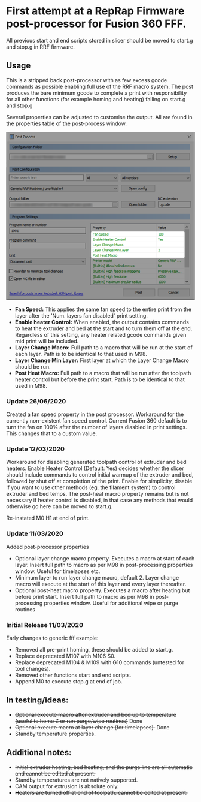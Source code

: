 # First attempt at a RepRap Firmware post-processor for Fusion 360 FFF.

All previous start and end scripts stored in slicer should be moved to start.g and stop.g in RRF firmware.

## Usage

This is a stripped back post-processor with as few excess gcode commands as possible enabling full use of the RRF macro system. The post produces the bare minimum gcode to complete a print with responsibility for all other functions (for example homing and heating) falling on start.g and stop.g

Several properties can be adjusted to customise the output. All are found in the properties table of the post-process window.

![Post Process Window](./PostProcessWindow.png "Post Process Window")

- **Fan Speed:** This applies the same fan speed to the entire print from the layer after the 'Num. layers fan disabled' print setting.
- **Enable heater Control:** When enabled, the output contains commands to heat the extruder and bed at the start and to turn them off at the end. Regardless of this setting, any heater related gcode commands given mid print will be included.
- **Layer Change Macro:** Full path to a macro that will be run at the start of each layer. Path is to be identical to that used in M98.
- **Layer Change Min Layer:** First layer at which the Layer Change Macro should be run.
- **Post Heat Macro:** Full path to a macro that will be run after the toolpath heater control but before the print start. Path is to be identical to that used in M98.

### Update 26/06/2020

Created a fan speed property in the post processor. Workaround for the currently non-existent fan speed control. Current Fusion 360 default is to turn the fan on 100% after the number of layers diasbled in print settings. This changes that to a custom value.

### Update 12/03/2020

Workaround for disabling generated toolpath control of extruder and bed heaters. Enable Heater Control (Default: Yes) decides whether the slicer should include commands to control initial warmup of the extruder and bed, followed by shut off at completion of the print. Enable for simplicity, disable if you want to use other methods (eg. the filament system) to control extruder and bed temps. The post-heat macro property remains but is not necessary if heater control is disabled, in that case any methods that would otherwise go here can be moved to start.g.

Re-instated M0 H1 at end of print.

### Update 11/03/2020

Added post-processor properties
- Optional layer change macro property. Executes a macro at start of each layer. Insert full path to macro as per M98 in post-processing properties window. Useful for timelapses etc.
- Minimum layer to run layer change macro, default 2. Layer change macro will execute at the start of this layer and every layer thereafter.
- Optional post-heat macro property. Executes a macro after heating but before print start. Insert full path to macro as per M98 in post-processing properties window. Useful for additional wipe or purge routines

### Initial Release 11/03/2020

Early changes to generic fff example:
- Removed all pre-print homing, these should be added to start.g.
- Replace deprecated M107 with M106 S0.
- Replace deprecated M104 & M109 with G10 commands (untested for tool changes).
- Removed other functions start and end scripts.
- Append M0 to execute stop.g at end of job.

## In testing/ideas:
- ~~Optional execute macro after extruder and bed up to temperature (useful to home Z or run purge/wipe routines)~~ Done
- ~~Optional execute macro at layer change (for timelapses).~~ Done
- Standby temperature properties.

## Additional notes:
- ~~Initial extruder heating, bed heating, and the purge line are all automatic and cannot be edited at present.~~
- Standby temperatures are not natively supported.
- CAM output for extrusion is absolute only.
- ~~Heaters are turned off at end of toolpath. cannot be edited at present.~~
